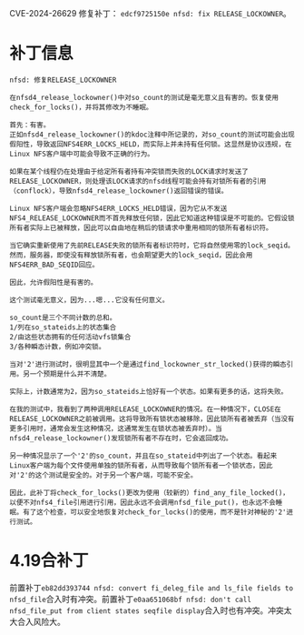 CVE-2024-26629 修复补丁： `edcf9725150e nfsd: fix RELEASE_LOCKOWNER`。

# 补丁信息

```
nfsd: 修复RELEASE_LOCKOWNER

在nfsd4_release_lockowner()中对so_count的测试是毫无意义且有害的。恢复使用check_for_locks()，并将其修改为不睡眠。

首先：有害。
正如nfsd4_release_lockowner()的kdoc注释中所记录的，对so_count的测试可能会出现假阳性，导致返回NFS4ERR_LOCKS_HELD，而实际上并未持有任何锁。这显然是协议违规，在Linux NFS客户端中可能会导致不正确的行为。

如果在某个线程仍在处理由于给定所有者持有冲突锁而失败的LOCK请求时发送了RELEASE_LOCKOWNER，则处理该LOCK请求的nfsd线程可能会持有对锁所有者的引用（conflock），导致nfsd4_release_lockowner()返回错误的错误。

Linux NFS客户端会忽略NFS4ERR_LOCKS_HELD错误，因为它从不发送NFS4_RELEASE_LOCKOWNER而不首先释放任何锁，因此它知道这种错误是不可能的。它假设锁所有者实际上已被释放，因此可以自由地在稍后的锁请求中重用相同的锁所有者标识符。

当它确实重新使用了先前RELEASE失败的锁所有者标识符时，它将自然使用零的lock_seqid。然而，服务器，即使没有释放锁所有者，也会期望更大的lock_seqid，因此会用NFS4ERR_BAD_SEQID回应。

因此，允许假阳性是有害的。

这个测试毫无意义，因为...嗯...它没有任何意义。

so_count是三个不同计数的总和。
1/列在so_stateids上的状态集合
2/由这些状态拥有的任何活动vfs锁集合
3/各种瞬态计数，例如冲突锁。

当对'2'进行测试时，很明显其中一个是通过find_lockowner_str_locked()获得的瞬态引用。另一个预期是什么并不清楚。

实际上，计数通常为2，因为so_stateids上恰好有一个状态。如果有更多的话，这将失败。

在我的测试中，我看到了两种调用RELEASE_LOCKOWNER的情况。在一种情况下，CLOSE在RELEASE_LOCKOWNER之前被调用。这将导致所有锁状态被移除，因此锁所有者被丢弃（当没有更多引用时，通常会发生这种情况，这通常发生在锁状态被丢弃时）。当nfsd4_release_lockowner()发现锁所有者不存在时，它会返回成功。

另一种情况显示了一个'2'的so_count，并且在so_stateid中列出了一个状态。看起来Linux客户端为每个文件使用单独的锁所有者，从而导致每个锁所有者一个锁状态，因此对'2'的这个测试是安全的。对于另一个客户端，可能不安全。

因此，此补丁将check_for_locks()更改为使用（较新的）find_any_file_locked()，以便不对nfs4_file引用进行引用，因此永远不会调用nfsd_file_put()，也永远不会睡眠。有了这个检查，可以安全地恢复对check_for_locks()的使用，而不是针对神秘的'2'进行测试。
```

# 4.19合补丁

前置补丁`eb82dd393744 nfsd: convert fi_deleg_file and ls_file fields to nfsd_file`合入时有冲突。前置补丁`e0aa651068bf nfsd: don't call nfsd_file_put from client states seqfile display`合入时也有冲突。冲突太大合入风险大。